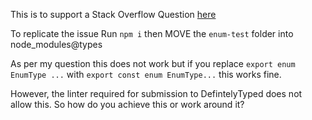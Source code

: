 This is to support a Stack Overflow Question
[here](https://stackoverflow.com/questions/68921117/how-do-you-properly-declare-enum-type-in-a-definitelytyped-library)

To replicate the issue
Run ```npm i``` then MOVE the ```enum-test``` folder into node_modules\@types

As per my question this does not work but if you replace
```export enum EnumType ...``` with
```export const enum EnumType...``` this works fine.

However, the linter required for submission to DefintelyTyped does not allow this.
So how do you achieve this or work around it?
